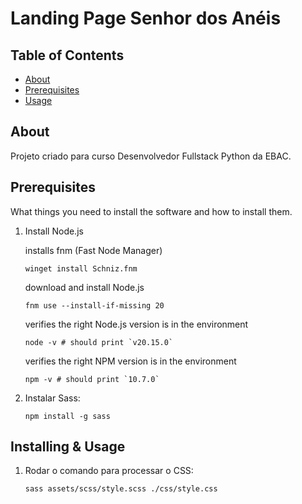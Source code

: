 # Landing Page Senhor dos Anéis

## Table of Contents

- [About](#about)
- [Prerequisites](#prerequisites)
- [Usage](#usage)

## About <a name = "about"></a>

Projeto criado para curso Desenvolvedor Fullstack Python da EBAC.

## Prerequisites <a name = "prerequisites"></a>

What things you need to install the software and how to install them.

1. Install Node.js
    
    installs fnm (Fast Node Manager)
    ```
    winget install Schniz.fnm
    ```
    download and install Node.js
    ```
    fnm use --install-if-missing 20
    ```
    
    verifies the right Node.js version is in the environment
    ```
    node -v # should print `v20.15.0`
    ```
    
    verifies the right NPM version is in the environment
    ```
    npm -v # should print `10.7.0`
    ```

2. Instalar Sass: 
    ```
    npm install -g sass  
    ```

## Installing & Usage <a name = "usage"></a>

1. Rodar o comando para processar o CSS:
    ```
    sass assets/scss/style.scss ./css/style.css 
    ```